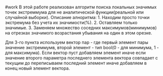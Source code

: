 #work
В этой работе реализован алгоритм поиска локальных значимых точек экстреммума для не аналитической функции(реальной или случайной выборки).
 Описание алноритма: 1. Находим просто точки экстремума без учета их значимости(%).
		     2. Оставляем только значимые.
		     3. Заменяем множество соседних максимумов(минимумов) на отрезках значимого 			возрастания убывания на один в этом орезке.

Для 3-го пункта используем вектор пар - где первый элемент пары значение экстреммумв, второй элемент - тип bool(0 - для минимума, 1 - для максимума). Если вектор пуст добавляем элемент иначе если значение второго параметра последнего элемента вектора совпадает с текущим до переписываем последний элемент иначе добавляем в конец новый элемент вектора.
